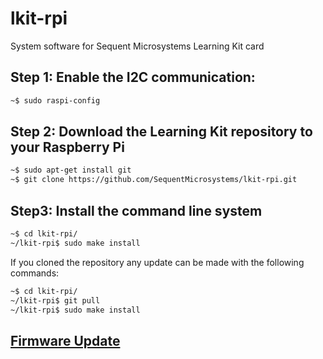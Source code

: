# lkit-rpi
System software for Sequent Microsystems Learning Kit card

## Step 1: Enable the I2C communication:
```bash
~$ sudo raspi-config
```
## Step 2: Download the Learning Kit repository to your Raspberry Pi
```bash
~$ sudo apt-get install git
~$ git clone https://github.com/SequentMicrosystems/lkit-rpi.git
```

## Step3: Install the command line system
```bash
~$ cd lkit-rpi/
~/lkit-rpi$ sudo make install
```


If you cloned the repository any update can be made with the following commands:

```bash
~$ cd lkit-rpi/  
~/lkit-rpi$ git pull
~/lkit-rpi$ sudo make install
```  

## [Firmware Update](https://github.com/SequentMicrosystems/lkit-rpi/blob/main/update/README.md)
